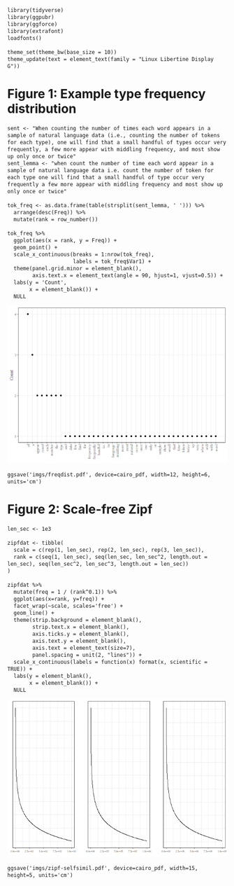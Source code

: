    library(tidyverse)
    library(ggpubr)
    library(ggforce)
    library(extrafont)
    loadfonts()

    theme_set(theme_bw(base_size = 10))
    theme_update(text = element_text(family = "Linux Libertine Display G"))

Figure 1: Example type frequency distribution
=============================================

    sent <- "When counting the number of times each word appears in a sample of natural language data (i.e., counting the number of tokens for each type), one will find that a small handful of types occur very frequently, a few more appear with middling frequency, and most show up only once or twice"
    sent_lemma <- "when count the number of time each word appear in a sample of natural language data i.e. count the number of token for each type one will find that a small handful of type occur very frequently a few more appear with middling frequency and most show up only once or twice"

    tok_freq <- as.data.frame(table(strsplit(sent_lemma, ' '))) %>% 
      arrange(desc(Freq)) %>% 
      mutate(rank = row_number())

    tok_freq %>% 
      ggplot(aes(x = rank, y = Freq)) +
      geom_point() +
      scale_x_continuous(breaks = 1:nrow(tok_freq), 
                         labels = tok_freq$Var1) +
      theme(panel.grid.minor = element_blank(),
            axis.text.x = element_text(angle = 90, hjust=1, vjust=0.5)) +
      labs(y = 'Count',
           x = element_blank()) +
      NULL

![](other_plots_files/figure-markdown_strict/unnamed-chunk-1-1.png)

    ggsave('imgs/freqdist.pdf', device=cairo_pdf, width=12, height=6, units='cm')

Figure 2: Scale-free Zipf
=========================

    len_sec <- 1e3

    zipfdat <- tibble(
      scale = c(rep(1, len_sec), rep(2, len_sec), rep(3, len_sec)),
      rank = c(seq(1, len_sec), seq(len_sec, len_sec^2, length.out = len_sec), seq(len_sec^2, len_sec^3, length.out = len_sec))
    )

    zipfdat %>% 
      mutate(freq = 1 / (rank^0.1)) %>% 
      ggplot(aes(x=rank, y=freq)) +
      facet_wrap(~scale, scales='free') +
      geom_line() +
      theme(strip.background = element_blank(),
            strip.text.x = element_blank(),
            axis.ticks.y = element_blank(),
            axis.text.y = element_blank(),
            axis.text = element_text(size=7),
            panel.spacing = unit(2, "lines")) +
      scale_x_continuous(labels = function(x) format(x, scientific = TRUE)) +
      labs(y = element_blank(),
           x = element_blank()) +
      NULL

![](other_plots_files/figure-markdown_strict/unnamed-chunk-2-1.png)

    ggsave('imgs/zipf-selfsimil.pdf', device=cairo_pdf, width=15, height=5, units='cm')

